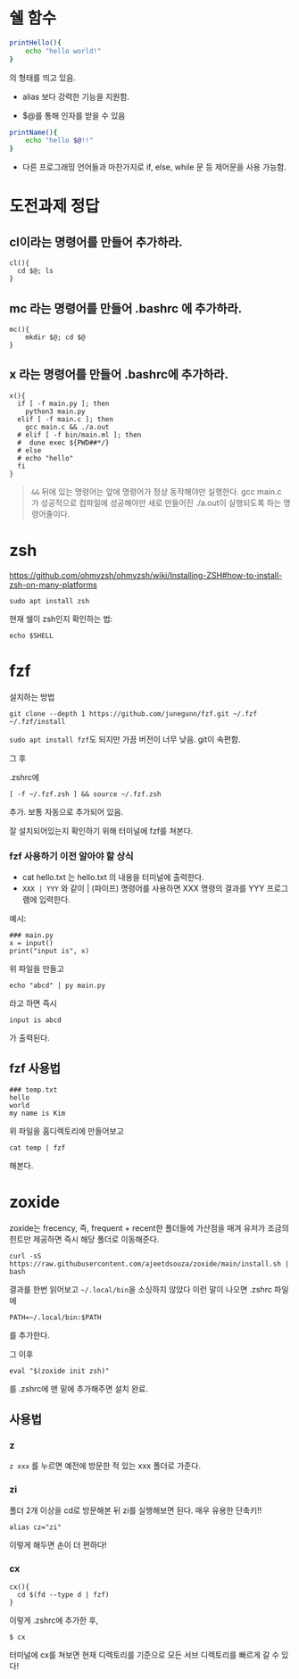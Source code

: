 # 쉘 함수

```bash
printHello(){
    echo "hello world!"
}
```
의 형태를 띄고 있음.

- alias 보다 강력한 기능을 지원함.

- $@를 통해 인자를 받을 수 있음

```bash
printName(){
    echo "hello $@!!"
}
```

- 다른 프로그래밍 언어들과 마찬가지로 if, else, while 문 등 제어문을 사용 가능함.

# 도전과제 정답
## cl이라는 명령어를 만들어 추가하라.
```
cl(){
  cd $@; ls
}
```
## mc 라는 명령어를 만들어 .bashrc 에 추가하라.
```
mc(){
    mkdir $@; cd $@
}
```

## x 라는 명령어를 만들어 .bashrc에 추가하라.
```
x(){
  if [ -f main.py ]; then
    python3 main.py
  elif [ -f main.c ]; then
    gcc main.c && ./a.out
  # elif [ -f bin/main.ml ]; then
  #  dune exec ${PWD##*/}
  # else
  # echo "hello"
  fi
}
```

> `&&` 뒤에 있는 명령어는 앞에 명령어가 정상 동작해야만 실행한다.
> gcc main.c 가 성공적으로 컴파일에 성공해야만 새로 만들어진 ./a.out이 실행되도록 하는 명령어줄이다. 

# zsh
https://github.com/ohmyzsh/ohmyzsh/wiki/Installing-ZSH#how-to-install-zsh-on-many-platforms

```
sudo apt install zsh
```

현재 쉘이 zsh인지 확인하는 법:
```
echo $SHELL
```

# fzf
설치하는 방법
```
git clone --depth 1 https://github.com/junegunn/fzf.git ~/.fzf
~/.fzf/install
``` 

`sudo apt install fzf`도 되지만 가끔 버전이 너무 낮음. git이 속편함.

그 후

.zshrc에
```
[ -f ~/.fzf.zsh ] && source ~/.fzf.zsh
```
추가. 보통 자동으로 추가되어 있음.

잘 설치되어있는지 확인하기 위해 터미널에 fzf를 쳐본다.

### fzf 사용하기 이전 알아야 할 상식
- cat hello.txt 는 hello.txt 의 내용을 터미널에 출력한다.
- `XXX | YYY` 와 같이 | (파이프) 명령어를 사용하면 XXX 명령의 결과를 YYY 프로그램에 입력한다.

예시:
```
### main.py
x = input()
print("input is", x)
```
위 파일을 만들고
```
echo "abcd" | py main.py
```
라고 하면 즉시
```
input is abcd
```
가 출력된다.

## fzf 사용법
```
### temp.txt
hello
world
my name is Kim
```
위 파일을 홈디렉토리에 만들어보고
```
cat temp | fzf
```
해본다.

# zoxide
zoxide는 frecency, 즉, frequent + recent한 폴더들에 가산점을 매겨
유저가 조금의 힌트만 제공하면 즉시 해당 폴더로 이동해준다.

```
curl -sS https://raw.githubusercontent.com/ajeetdsouza/zoxide/main/install.sh | bash
```
결과를 한번 읽어보고 
`~/.local/bin`을 소싱하지 않았다 이런 말이 나오면
.zshrc 파일에
```
PATH=~/.local/bin:$PATH
```
를 추가한다.

그 이후

```
eval "$(zoxide init zsh)"
```
를 .zshrc에 맨 밑에 추가해주면 설치 완료.

## 사용법
### z
`z xxx`
를 누르면 예전에 방문한 적 있는 xxx 폴더로 가준다.

### zi
폴더 2개 이상을 cd로 방문해본 뒤 zi를 실행해보면 된다.
매우 유용한 단축키!!

```
alias cz="zi"
```

이렇게 해두면 손이 더 편하다!

### cx

```
cx(){
  cd $(fd --type d | fzf)
}
```

이렇게 .zshrc에 추가한 후,

```
$ cx
```

터미널에 cx를 쳐보면 현재 디렉토리를 기준으로 모든 서브 디렉토리를 빠르게 갈 수 있다!
